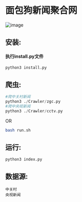 
# 面包狗新闻聚合网

![image](favicon.ico)


## 安装:

#### 执行install.py文件
```python
python3 install.py
```

## 爬虫:
```python
#爬中关村新闻
python3 ./Crawler/zgc.py
#爬中央视新闻
python3 ./Crawler/cctv.py
```
OR
```bash
bash run.sh
```

## 运行:
```
python3 index.py
```

## 数据源:
```
中关村
央视新闻
```

